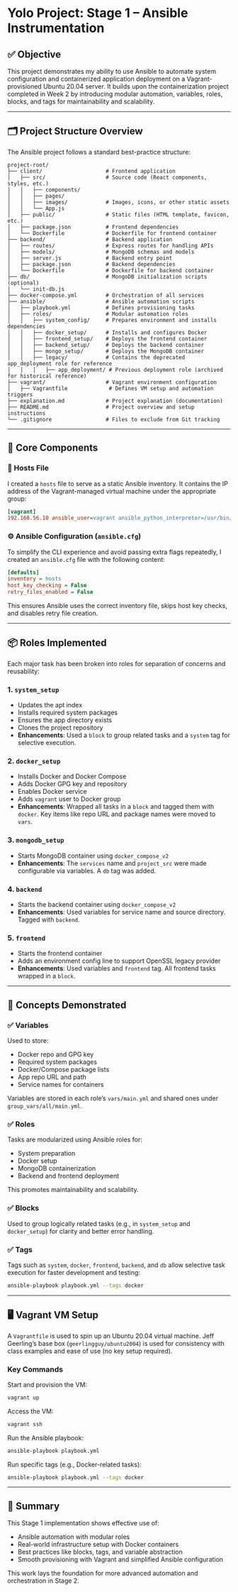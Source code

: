 # Yolo Project: Stage 1 – Ansible Instrumentation

## ✅ Objective

This project demonstrates my ability to use Ansible to automate system configuration and containerized application deployment on a Vagrant-provisioned Ubuntu 20.04 server. It builds upon the containerization project completed in Week 2 by introducing modular automation, variables, roles, blocks, and tags for maintainability and scalability.

---

## 🗂️ Project Structure Overview

The Ansible project follows a standard best-practice structure:

```
project-root/
├── client/                    # Frontend application
│   ├── src/                   # Source code (React components, styles, etc.)
│   │   ├── components/
│   │   ├── pages/
│   │   ├── images/            # Images, icons, or other static assets
│   │   └── App.js
│   ├── public/                # Static files (HTML template, favicon, etc.)
│   ├── package.json           # Frontend dependencies
│   └── Dockerfile             # Dockerfile for frontend container
├── backend/                   # Backend application
│   ├── routes/                # Express routes for handling APIs
│   ├── models/                # MongoDB schemas and models
│   ├── server.js              # Backend entry point
│   ├── package.json           # Backend dependencies
│   └── Dockerfile             # Dockerfile for backend container
├── db/                        # MongoDB initialization scripts (optional)
│   └── init-db.js
├── docker-compose.yml         # Orchestration of all services
├── ansible/                   # Ansible automation scripts
│   ├── playbook.yml           # Defines provisioning tasks
│   ├── roles/                 # Modular automation roles
│   │   ├── system_config/     # Prepares environment and installs dependencies
│   │   ├── docker_setup/      # Installs and configures Docker
│   │   ├── frontend_setup/    # Deploys the frontend container
│   │   ├── backend_setup/     # Deploys the backend container
│   │   ├── mongo_setup/       # Deploys the MongoDB container
│   │   ├── legacy/            # Contains the deprecated app_deployment role for reference
│   │   │   ├── app_deployment/ # Previous deployment role (archived for historical reference)
├── vagrant/                   # Vagrant environment configuration
│   ├── Vagrantfile             # Defines VM setup and automation triggers
├── explanation.md             # Project explanation (documentation)
├── README.md                  # Project overview and setup instructions
└── .gitignore                 # Files to exclude from Git tracking
```

---

## 🧩 Core Components

### 🧭 Hosts File
I created a `hosts` file to serve as a static Ansible inventory. It contains the IP address of the Vagrant-managed virtual machine under the appropriate group:

```ini
[vagrant]
192.168.56.10 ansible_user=vagrant ansible_python_interpreter=/usr/bin/python3
```

### ⚙️ Ansible Configuration (`ansible.cfg`)
To simplify the CLI experience and avoid passing extra flags repeatedly, I created an `ansible.cfg` file with the following content:

```ini
[defaults]
inventory = hosts
host_key_checking = False
retry_files_enabled = False
```

This ensures Ansible uses the correct inventory file, skips host key checks, and disables retry file creation.

---

## 📦 Roles Implemented

Each major task has been broken into roles for separation of concerns and reusability:

### 1. `system_setup`
- Updates the apt index
- Installs required system packages
- Ensures the app directory exists
- Clones the project repository
- **Enhancements**: Used a `block` to group related tasks and a `system` tag for selective execution.

### 2. `docker_setup`
- Installs Docker and Docker Compose
- Adds Docker GPG key and repository
- Enables Docker service
- Adds `vagrant` user to Docker group
- **Enhancements**: Wrapped all tasks in a `block` and tagged them with `docker`. Key items like repo URL and package names were moved to `vars`.

### 3. `mongodb_setup`
- Starts MongoDB container using `docker_compose_v2`
- **Enhancements**: The `services` name and `project_src` were made configurable via variables. A `db` tag was added.

### 4. `backend`
- Starts the backend container using `docker_compose_v2`
- **Enhancements**: Used variables for service name and source directory. Tagged with `backend`.

### 5. `frontend`
- Starts the frontend container
- Adds an environment config line to support OpenSSL legacy provider
- **Enhancements**: Used variables and `frontend` tag. All frontend tasks wrapped in a `block`.

---

## 🧠 Concepts Demonstrated

### ✅ Variables
Used to store:
- Docker repo and GPG key
- Required system packages
- Docker/Compose package lists
- App repo URL and path
- Service names for containers

Variables are stored in each role’s `vars/main.yml` and shared ones under `group_vars/all/main.yml`.

### ✅ Roles
Tasks are modularized using Ansible roles for:
- System preparation
- Docker setup
- MongoDB containerization
- Backend and frontend deployment

This promotes maintainability and scalability.

### ✅ Blocks
Used to group logically related tasks (e.g., in `system_setup` and `docker_setup`) for clarity and better error handling.

### ✅ Tags
Tags such as `system`, `docker`, `frontend`, `backend`, and `db` allow selective task execution for faster development and testing:

```bash
ansible-playbook playbook.yml --tags docker
```

---

## 🖥️ Vagrant VM Setup

A `Vagrantfile` is used to spin up an Ubuntu 20.04 virtual machine. Jeff Geerling’s base box (`geerlingguy/ubuntu2004`) is used for consistency with class examples and ease of use (no key setup required).

### Key Commands

Start and provision the VM:
```bash
vagrant up
```

Access the VM:
```bash
vagrant ssh
```

Run the Ansible playbook:
```bash
ansible-playbook playbook.yml
```

Run specific tags (e.g., Docker-related tasks):
```bash
ansible-playbook playbook.yml --tags docker
```

---

## 🧪 Summary

This Stage 1 implementation shows effective use of:
- Ansible automation with modular roles
- Real-world infrastructure setup with Docker containers
- Best practices like blocks, tags, and variable abstraction
- Smooth provisioning with Vagrant and simplified Ansible configuration

This work lays the foundation for more advanced automation and orchestration in Stage 2.
